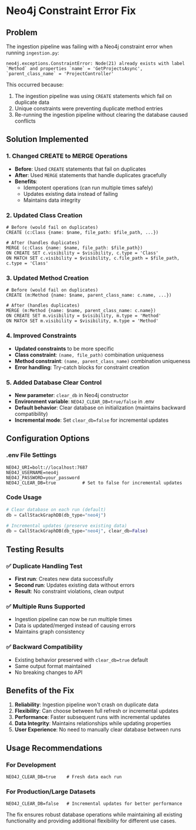 # Neo4j Constraint Error Fix

## Problem
The ingestion pipeline was failing with a Neo4j constraint error when running `ingestion.py`:
```
neo4j.exceptions.ConstraintError: Node(21) already exists with label `Method` and properties `name` = 'GetProjectsAsync', `parent_class_name` = 'ProjectController'
```

This occurred because:
1. The ingestion pipeline was using `CREATE` statements which fail on duplicate data
2. Unique constraints were preventing duplicate method entries
3. Re-running the ingestion pipeline without clearing the database caused conflicts

## Solution Implemented

### 1. **Changed CREATE to MERGE Operations**
- **Before**: Used `CREATE` statements that fail on duplicates
- **After**: Used `MERGE` statements that handle duplicates gracefully
- **Benefits**: 
  - Idempotent operations (can run multiple times safely)
  - Updates existing data instead of failing
  - Maintains data integrity

### 2. **Updated Class Creation**
```cypher
# Before (would fail on duplicates)
CREATE (c:Class {name: $name, file_path: $file_path, ...})

# After (handles duplicates)
MERGE (c:Class {name: $name, file_path: $file_path})
ON CREATE SET c.visibility = $visibility, c.type = 'Class'
ON MATCH SET c.visibility = $visibility, c.file_path = $file_path, c.type = 'Class'
```

### 3. **Updated Method Creation**
```cypher
# Before (would fail on duplicates)
CREATE (m:Method {name: $name, parent_class_name: c.name, ...})

# After (handles duplicates)
MERGE (m:Method {name: $name, parent_class_name: c.name})
ON CREATE SET m.visibility = $visibility, m.type = 'Method'
ON MATCH SET m.visibility = $visibility, m.type = 'Method'
```

### 4. **Improved Constraints**
- **Updated constraints** to be more specific
- **Class constraint**: `(name, file_path)` combination uniqueness
- **Method constraint**: `(name, parent_class_name)` combination uniqueness
- **Error handling**: Try-catch blocks for constraint creation

### 5. **Added Database Clear Control**
- **New parameter**: `clear_db` in Neo4j constructor
- **Environment variable**: `NEO4J_CLEAR_DB=true/false` in .env
- **Default behavior**: Clear database on initialization (maintains backward compatibility)
- **Incremental mode**: Set `clear_db=false` for incremental updates

## Configuration Options

### .env File Settings
```env
NEO4J_URI=bolt://localhost:7687
NEO4J_USERNAME=neo4j
NEO4J_PASSWORD=your_password
NEO4J_CLEAR_DB=true          # Set to false for incremental updates
```

### Code Usage
```python
# Clear database on each run (default)
db = CallStackGraphDB(db_type="neo4j")

# Incremental updates (preserve existing data)
db = CallStackGraphDB(db_type="neo4j", clear_db=False)
```

## Testing Results

### ✅ Duplicate Handling Test
- **First run**: Creates new data successfully
- **Second run**: Updates existing data without errors
- **Result**: No constraint violations, clean output

### ✅ Multiple Runs Supported
- Ingestion pipeline can now be run multiple times
- Data is updated/merged instead of causing errors
- Maintains graph consistency

### ✅ Backward Compatibility
- Existing behavior preserved with `clear_db=true` default
- Same output format maintained
- No breaking changes to API

## Benefits of the Fix

1. **Reliability**: Ingestion pipeline won't crash on duplicate data
2. **Flexibility**: Can choose between full refresh or incremental updates
3. **Performance**: Faster subsequent runs with incremental updates
4. **Data Integrity**: Maintains relationships while updating properties
5. **User Experience**: No need to manually clear database between runs

## Usage Recommendations

### For Development
```env
NEO4J_CLEAR_DB=true    # Fresh data each run
```

### For Production/Large Datasets
```env
NEO4J_CLEAR_DB=false   # Incremental updates for better performance
```

The fix ensures robust database operations while maintaining all existing functionality and providing additional flexibility for different use cases.
